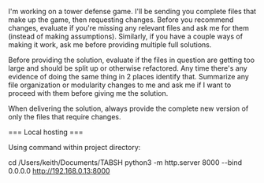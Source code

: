 I'm working on a tower defense game.  I'll be sending you complete files that make up the game, then requesting changes.  Before you recommend changes, evaluate if you're missing any relevant files and ask me for them (instead of making assumptions).  Similarly, if you have a couple ways of making it work, ask me before providing multiple full solutions.

Before providing the solution, evaluate if the files in question are getting too large and should be split up or otherwise refactored.  Any time there's any evidence of doing the same thing in 2 places identify that.  Summarize any file organization or modularity changes to me and ask me if I want to proceed with them before giving me the solution.

When delivering the solution, always provide the complete new version of only the files that require changes.

=== Local hosting ===

Using command within project directory:

cd /Users/keith/Documents/TABSH
python3 -m http.server 8000 --bind 0.0.0.0
http://192.168.0.13:8000
